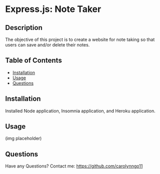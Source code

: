 # Express.js: Note Taker

[](https://img.shields.io/badge/License-MIT-success)

## Description
The objective of this project is to create a website for note taking so that users can save and/or delete their notes.

## Table of Contents
      
- [Installation](#installation)
- [Usage](#usage)
- [Questions](#questions)
      
## Installation
Installed Node application, Insomnia application, and Heroku application.

## Usage
(img placeholder)

## Questions
Have any Questions? Contact me: https://github.com/carolynngo11